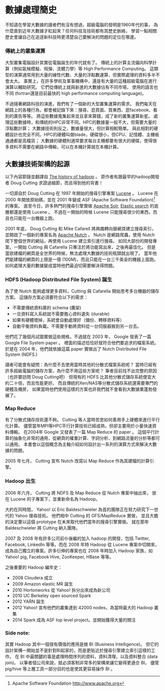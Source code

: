 數據處理簡史
==========

不知道在學習大數據的讀者們有沒有想過，超級電腦的發明是1960年代的事，
為什麼直到近年大數據才紅起來？任何科技及技術都有其歷史脈絡，
學習一點相關歷史會讓自己在追逐新科技時更清楚自己要解決的問題的定位在哪邊。

### 傳統上的叢集運算

大型叢集電腦設計其實從電腦誕生的年代就有了。
傳統上的計算主流偏向科學計算（例如氣候模擬、飛彈、流體力學）等 High Performance Computing。
這類型的演算通常用到大量的線性代數、大量的浮點數運算、但實際處理的資料多半不會太大。
事實上，在許多學術及軍事機構中，還是有大量的這種超級電腦在進行演算以輔助研究。
它們從傳統上就與新進的大數據佔有不同市場，
使用的語言也不同 (fortran還是目前最快的 high performance computing language)。

不過隨著網路科技的演進，我們有了一個新的大型叢集運算的需求。
我們每天在網路上的各種行為，都會被記錄下來：搜尋、逛頁面、買東西、逛facebook、看到的廣告等等。
將這些數據蒐集起來並且拿來算錢，成了新的叢集運算新星。
處理這些數據時，和傳統的HPC非常不同。HPC的數據量一般不大，但需要大量的浮點數計算；
大數據技術則反之，數據量很大，但計算相較簡單。
與此相對的硬體設計也完全不同。HPC的硬體叫做blade，硬碟很小，但CPU、記憶體、主機板通通都是高檔貨；
大數據的硬體則通常要求每台主機都要有很大的硬碟，使得很多資料不需要在網路中傳輸，可以在本機計算就在本機計算。

## 大數據技術架構的起源

以下內容節錄並翻譯自 [The history of hadoop][historyofhadoop] 。
原作者有跟最早的hadoop開發者 Doug Cutting 求證過細節，而且得到他的背書！

一切源自於 Doug Cutting 在 1997 年開始的搜尋引擎專案 [Lucene](https://lucene.apache.org/core/) 。
Lucene 在 2000 年開放原始碼，並在 2001 年變成 ASF (Apache Software Foundation)[^1] 的專案。
直至今日，許多熱門的搜尋引擎實做 [Apache Solr](http://www.apache.org),
[Elastic search](https://www.elastic.co) 的底層都還是使用 Lucene 。
不過在一開始的時候 Lucene 只能搜尋很少的東西，而且也只能在一台機器上跑。

2001 年底， Doug Cutting 和 Mike Cafarell 將興趣轉向替網頁建立搜尋索引，
並開啟了一個新的專案名為 [Apache Nutch](http://nutch.apache.org) 。
Nutch 是網路爬蟲，使用 Nutch 爬下整個世界的網站，再使用 Lucene 建立索引進行搜尋。
如同大部份的開發專案，一開始 Cutting 與 Cafarella 只專注於將功能寫出來，之後再最佳化。
但是當欲建檔的網頁是全世界的時候，無法處理大數據的技術瓶頸就出現了。
當年他們能建檔的網頁的上限是一億 (100M)，而且只能在一台三千美金的機器上面跑。
如何處理大量的數據變成當時他們最迫切需要解決得問題。

### HDFS (Hadoop Distributed File System) 誕生

為了使 Nutch 能夠處理更多資料，Cutting 與 Cafarella 開始思考多台機器的儲存方案。
這儲存方案必須要符合以下的需求：

* 不需要傳統資料庫的 schema (鷹架)
* 一旦資料寫入系統就不需要擔心資料遺失 (durable)
* 如果有硬體壞掉，系統會自動處理好（備份、轉移資料等）
* 自動平衡資料負載。不需要手動將資料從一台伺服器搬到另一台去。

他們花了幾個月試圖實做這些規格，不過就在 2003 年， Google 發表了一篇 Google File System paper 。
裡面的描述恰恰好就符合他們要追求的檔案系統。
於是在 2004 年，他們就依據這篇 paper 實做出了 Nutch Distributed File System (NDFS.)

讀者可能會有疑問：為什麼不去使用當時其他的分散式檔案系統呢？
當時已經有許多超級電腦的儲存方案，為什麼不用這些方案呢？
筆者目前找不出完整的原因（也許要訪問 Doug Cutting吧）
但現有的 HDFS 比其他分散式儲存系統便宜大約二十倍，而且性能更好。
而且傳統的Xen/NAS等分散式儲存系統還需要專門的硬體及機房，
如果當時他們使用這樣的方案也許我們就不會看到大數據業蓬勃發展了。

### Map Reduce

有了分散式儲存技術還不夠。 Cutting 等人當時苦思如何善用手上硬體來進行平行化計算。
儘管當年MPI等HPC平行計算技術已經成熟，但卻主要用於小量快速資料傳輸。
在2004年 Google 又發表了一篇 Map Reduce 的 paper 。
這個平行計算的抽象化非常的通用，從網頁的權重計算、字詞分析、到網路流量的分析等都可以通用。
本書會以這個概念為主軸介紹如何設計出一系列的演算方式來解決大數據的問題。

2005 年七月， Cutting 宣布 Nutch 改寫以 Map Reduce 作為其建檔的計算引擎。

### Hadoop 出生

2006 年六月， Cutting 將 NDFS 及 Map Reduce 從 Nutch 專案中抽出來，
放在 Lucene 的子專案下，並重新命名為 Hadoop。

大約在同時間， Yahoo! 以 Eric Baldeschwieler
為首的團隊正在努力研究下一世代的 Yahoo 搜尋技術。
他們相中 Cutting 的 GFS/MapReduce 實做，
並且大膽的決定要以這個 prototype 在未來取代他們當年的搜尋引擎實做。
就在那年 Baldeschwieler 將 Cutting 納入團隊。

2007 及 2008 年有許多公司前仆後繼的加入 hadoop 的開發，包括
Twitter, Facebook, LinkedIn 等等。而在 2008 年時 Hadoop
從 Lucene 專案中切開來，成為自己獨立的專案。許多衍伸的專案也在
2008 年時加入 Hadoop 家族，如 Yahoo! pig, Facebook Hive,
ZooKeeper, HBase 等等。

之後重要的 Hadoop 編年史：

* 2008 Cloudera 成立
* 2009 Amazon elastic MR 誕生
* 2010 Hortonworks 從 Yahoo! 拆分出來成為新公司
* 2010 UC Berkeley open sourced Spark
* 2012 YARN 誕生
* 2012 Yahoo! 宣布他們的叢集達到 42000 nodes，為當時最大的 Hadoop 叢集
* 2014 Spark 成為 ASF top level project。並開始獲得大量的關注

### Side note:
其實 Hadoop 其中一個很有價值的應用是做 BI (Business Intelligence)。
但它的設計架構一開始並不是針對BI起家的，而是更貼近於搜尋引擎建立索引這樣的工作。
在 BI 中最關鍵的事是處理時間序列的資料，資料清理，以及資料整合 (data join)。
以筆者個公司來說，就必須客制非常多的架構來讓它變得更適合 BI。
儘管 pig/hive 等上層工具一部分目的也是使其更容易操作 BI 。


[historyofhadoop]: https://medium.com/@markobonaci/the-history-of-hadoop-68984a11704
[^1]: Apache Software Foundation http://www.apache.org

